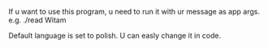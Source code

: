 If u want to use this program, u need to run it with ur message as app args.
e.g. ./read Witam

Default language is set to polish. U can easly change it in code.
